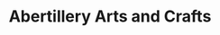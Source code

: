 ---
title: "Abertillery Arts and Crafts"
url: /abertillery/abertillery-arts-and-crafts/
shop: craft
---